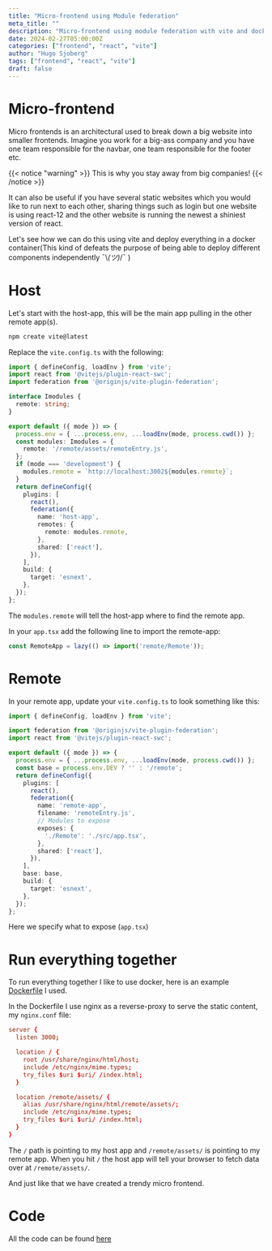 ```yaml
---
title: "Micro-frontend using Module federation"
meta_title: ""
description: "Micro-frontend using module federation with vite and docker"
date: 2024-02-27T05:00:00Z
categories: ["frontend", "react", "vite"]
author: "Hugo Sjoberg"
tags: ["frontend", "react", "vite"]
draft: false
---
```


# Micro-frontend

Micro frontends is an architectural used to break down a big website into smaller frontends. Imagine you work for a big-ass company and you have one team responsible for the navbar, one team responsible for the footer etc.

{{< notice "warning" >}}
This is why you stay away from big companies!
{{< /notice >}}

It can also be useful if you have several static websites which you would like to run next to each other, sharing things such as login but one website is using react-12 and the other website is running the newest a shiniest version of react.

Let's see how we can do this using vite and deploy everything in a docker container(This kind of defeats the purpose of being able to deploy different components independently ¯\\_(ツ)_/¯ )

# Host

Let's start with the host-app, this will be the main app pulling in the other remote app(s).

```bash
npm create vite@latest
```

Replace the `vite.config.ts` with the following:

```ts
import { defineConfig, loadEnv } from 'vite';
import react from '@vitejs/plugin-react-swc';
import federation from '@originjs/vite-plugin-federation';

interface Imodules {
  remote: string;
}

export default ({ mode }) => {
  process.env = { ...process.env, ...loadEnv(mode, process.cwd()) };
  const modules: Imodules = {
    remote: '/remote/assets/remoteEntry.js',
  };
  if (mode === 'development') {
    modules.remote = `http://localhost:3002${modules.remote}`;
  }
  return defineConfig({
    plugins: [
      react(),
      federation({
        name: 'host-app',
        remotes: {
          remote: modules.remote,
        },
        shared: ['react'],
      }),
    ],
    build: {
      target: 'esnext',
    },
  });
};
```

The `modules.remote` will tell the host-app where to find the remote app.

In your `app.tsx` add the following line to import the remote-app:

```ts
const RemoteApp = lazy(() => import('remote/Remote'));
```

# Remote

In your remote app, update your `vite.config.ts` to look something like this:

```ts
import { defineConfig, loadEnv } from 'vite';

import federation from '@originjs/vite-plugin-federation';
import react from '@vitejs/plugin-react-swc';

export default ({ mode }) => {
  process.env = { ...process.env, ...loadEnv(mode, process.cwd()) };
  const base = process.env.DEV ? '' : '/remote';
  return defineConfig({
    plugins: [
      react(),
      federation({
        name: 'remote-app',
        filename: 'remoteEntry.js',
        // Modules to expose
        exposes: {
          './Remote': './src/app.tsx',
        },
        shared: ['react'],
      }),
    ],
    base: base,
    build: {
      target: 'esnext',
    },
  });
};
```

Here we specify what to expose (`app.tsx`)

# Run everything together

To run everything together I like to use docker, here is an example [Dockerfile](https://github.com/hugosjoberg/blog-code/blob/main/vite-module-federation/Dockerfile) I used.

In the Dockerfile I use nginx as a reverse-proxy to serve the static content, my `nginx.conf` file:

```conf
server {
  listen 3000;

  location / {
    root /usr/share/nginx/html/host;
    include /etc/nginx/mime.types;
    try_files $uri $uri/ /index.html;
  }

  location /remote/assets/ {
    alias /usr/share/nginx/html/remote/assets/;
    include /etc/nginx/mime.types;
    try_files $uri $uri/ /index.html;
  }
}
```

The `/` path is pointing to my host app and `/remote/assets/` is pointing to my remote app. When you hit `/` the host app will tell your browser to fetch data over at `/remote/assets/`.

And just like that we have created a trendy micro frontend.

# Code

All the code can be found [here](https://github.com/hugosjoberg/blog-code/tree/main/vite-module-federation)

